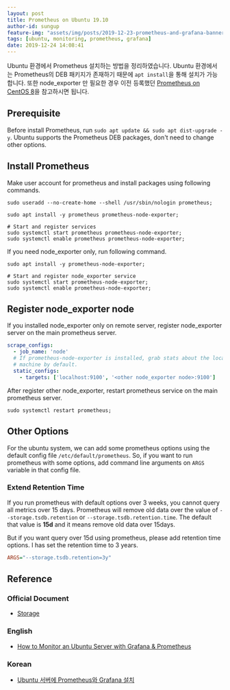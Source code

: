 ```yaml
---
layout: post
title: Prometheus on Ubuntu 19.10
author-id: sungup
feature-img: "assets/img/posts/2019-12-23-prometheus-and-grafana-banner.jpeg"
tags: [ubuntu, monitoring, prometheus, grafana]
date: 2019-12-24 14:08:41
---
```


Ubuntu 환경에서 Prometheus 설치하는 방법을 정리하였습니다. Ubuntu 환경에서는 Prometheus의 DEB 패키지가
존재하기 때문에 `apt install`을 통해 설치가 가능합니다. 또한 node_exporter 만 필요한 경우 이전 등록했던
[Prometheus on CentOS 8](/2019/12/23/Prometheus-on-CentOS8.html)을 참고하시면 됩니다.

## Prerequisite

Before install Prometheus, run `sudo apt update && sudo apt dist-upgrade -y`.
Ubuntu supports the Prometheus DEB packages, don't need to change other
options.

## Install Prometheus

Make user account for prometheus and install packages using following commands.

```shell
sudo useradd --no-create-home --shell /usr/sbin/nologin prometheus;

sudo apt install -y prometheus prometheus-node-exporter;

# Start and register services
sudo systemctl start prometheus prometheus-node-exporter;
sudo systemctl enable prometheus prometheus-node-exporter;
```

If you need node_exporter only, run following command.

```shell
sudo apt install -y prometheus-node-exporter;

# Start and register node_exporter service
sudo systemctl start prometheus-node-exporter;
sudo systemctl enable prometheus-node-exporter;
```

## Register node_exporter node

If you installed node_exporter only on remote server, register node_exporter
server on the main prometheus server.

```yaml
scrape_configs:
  - job_name: 'node'
  # If prometheus-node-exporter is installed, grab stats about the local
  # machine by default.
  static_configs:
    - targets: ['localhost:9100', '<other node_exporter node>:9100']
```

After register other node_exporter, restart prometheus service on the main
prometheus server.

```shell
sudo systemctl restart prometheus;
```

## Other Options

For the ubuntu system, we can add some prometheus options using the default
config file `/etc/default/prometheus`. So, if you want to run prometheus with
some options, add command line arguments on `ARGS` variable in that config
file.

### Extend Retention Time

If you run prometheus with default options over 3 weeks, you cannot query all
metrics over 15 days. Prometheus will remove old data over the value of
`--storage.tsdb.retention` or `--storage.tsdb.retention.time`. The default that
value is **15d** and it means remove old data over 15days.

But if you want query over 15d using prometheus, please add retention time
options. I has set the retention time to 3 years.

```ini
ARGS="--storage.tsdb.retention=3y"
```

## Reference

### Official Document

- [Storage](https://prometheus.io/docs/prometheus/latest/storage/)

### English

- [How to Monitor an Ubuntu Server with Grafana & Prometheus](https://oastic.com/how-to-monitor-an-ubuntu-server-with-grafana-prometheus/)

### Korean

- [Ubuntu 서버에 Prometheus와 Grafana 설치](https://sarc.io/index.php/cloud/1807-ubuntu-server-prometheus-grafana)
